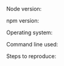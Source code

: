 Node version:

npm version:

Operating system:

Command line used:

Steps to reproduce:
<!-- http://stephenplusplus.github.io/yeoman.io/deployment.html -->